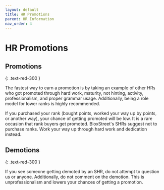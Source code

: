 ```yaml
---
layout: default
title: HR Promotions
parent: HR Information
nav_order: 4
---
```


# HR Promotions


## Promotions
{: .text-red-300 }

The fastest way to earn a promotion is by taking an example of other HRs who got promoted through hard work, maturity, not hinting, activity, professionalism, and proper grammar usage. Additionally, being a role model for lower ranks is highly recommended.

If you purchased your rank (bought points, worked your way up by points, or another way), your chance of getting promoted will be low. It is a rare occasion that rank buyers get promoted. BloxStreet's SHRs suggest not to purchase ranks. Work your way up through hard work and dedication instead.

## Demotions
{: .text-red-300 }

If you see someone getting demoted by an SHR, do not attempt to question us or anyone. Additionally, do not comment on the demotion. This is unprofessionalism and lowers your chances of getting a promotion.
